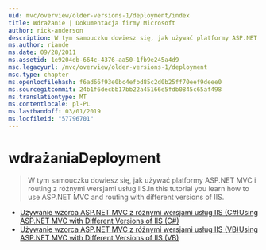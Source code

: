 ```yaml
---
uid: mvc/overview/older-versions-1/deployment/index
title: Wdrażanie | Dokumentacja firmy Microsoft
author: rick-anderson
description: W tym samouczku dowiesz się, jak używać platformy ASP.NET MVC i routing z różnymi wersjami usług IIS.
ms.author: riande
ms.date: 09/28/2011
ms.assetid: 1e9204db-664c-4376-aa50-1fb9e245a4d9
msc.legacyurl: /mvc/overview/older-versions-1/deployment
msc.type: chapter
ms.openlocfilehash: f6ad66f93e0bc4efbd85c2d0b25ff70eef9deee0
ms.sourcegitcommit: 24b1f6decbb17bb22a45166e5fdb0845c65af498
ms.translationtype: MT
ms.contentlocale: pl-PL
ms.lasthandoff: 03/01/2019
ms.locfileid: "57796701"
---
```

<a name="deployment"></a><span data-ttu-id="9391d-103">wdrażania</span><span class="sxs-lookup"><span data-stu-id="9391d-103">Deployment</span></span>
====================
> <span data-ttu-id="9391d-104">W tym samouczku dowiesz się, jak używać platformy ASP.NET MVC i routing z różnymi wersjami usług IIS.</span><span class="sxs-lookup"><span data-stu-id="9391d-104">In this tutorial you learn how to use ASP.NET MVC and routing with different versions of IIS.</span></span>


- [<span data-ttu-id="9391d-105">Używanie wzorca ASP.NET MVC z różnymi wersjami usług IIS (C#)</span><span class="sxs-lookup"><span data-stu-id="9391d-105">Using ASP.NET MVC with Different Versions of IIS (C#)</span></span>](using-asp-net-mvc-with-different-versions-of-iis-cs.md)
- [<span data-ttu-id="9391d-106">Używanie wzorca ASP.NET MVC z różnymi wersjami usług IIS (VB)</span><span class="sxs-lookup"><span data-stu-id="9391d-106">Using ASP.NET MVC with Different Versions of IIS (VB)</span></span>](using-asp-net-mvc-with-different-versions-of-iis-vb.md)
